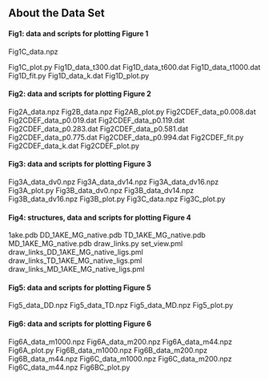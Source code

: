 ## About the Data Set

#### Fig1: data and scripts for plotting Figure 1

Fig1C_data.npz

Fig1C_plot.py
Fig1D_data_t300.dat
Fig1D_data_t600.dat
Fig1D_data_t1000.dat
Fig1D_fit.py
Fig1D_data_k.dat
Fig1D_plot.py

#### Fig2: data and scripts for plotting Figure 2

Fig2A_data.npz
Fig2B_data.npz
Fig2AB_plot.py
Fig2CDEF_data_p0.008.dat
Fig2CDEF_data_p0.019.dat
Fig2CDEF_data_p0.119.dat
Fig2CDEF_data_p0.283.dat
Fig2CDEF_data_p0.581.dat
Fig2CDEF_data_p0.775.dat
Fig2CDEF_data_p0.994.dat
Fig2CDEF_fit.py
Fig2CDEF_data_k.dat
Fig2CDEF_plot.py

#### Fig3: data and scripts for plotting Figure 3

Fig3A_data_dv0.npz
Fig3A_data_dv14.npz
Fig3A_data_dv16.npz
Fig3A_plot.py
Fig3B_data_dv0.npz
Fig3B_data_dv14.npz
Fig3B_data_dv16.npz
Fig3B_plot.py
Fig3C_data.npz
Fig3C_plot.py

#### Fig4: structures, data and scripts for plotting Figure 4

1ake.pdb
DD_1AKE_MG_native.pdb
TD_1AKE_MG_native.pdb
MD_1AKE_MG_native.pdb
draw_links.py
set_view.pml
draw_links_DD_1AKE_MG_native_ligs.pml
draw_links_TD_1AKE_MG_native_ligs.pml
draw_links_MD_1AKE_MG_native_ligs.pml

#### Fig5: data and scripts for plotting Figure 5

Fig5_data_DD.npz
Fig5_data_TD.npz
Fig5_data_MD.npz
Fig5_plot.py

#### Fig6: data and scripts for plotting Figure 6

Fig6A_data_m1000.npz
Fig6A_data_m200.npz
Fig6A_data_m44.npz
Fig6A_plot.py
Fig6B_data_m1000.npz
Fig6B_data_m200.npz
Fig6B_data_m44.npz
Fig6C_data_m1000.npz
Fig6C_data_m200.npz
Fig6C_data_m44.npz
Fig6BC_plot.py
